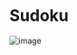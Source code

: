 # Sudoku

![image](https://user-images.githubusercontent.com/40364978/226129616-5606fe20-9da7-4b59-8524-87baa54bc8f9.png)
